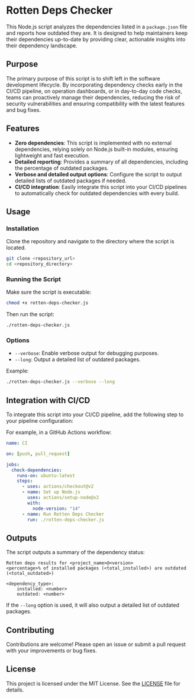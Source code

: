 # Rotten Deps Checker

This Node.js script analyzes the dependencies listed in a `package.json` file and reports how outdated they are. It is designed to help maintainers keep their dependencies up-to-date by providing clear, actionable insights into their dependency landscape.

## Purpose

The primary purpose of this script is to shift left in the software development lifecycle. By incorporating dependency checks early in the CI/CD pipeline, on operation dashboards, or in day-to-day code checks, teams can proactively manage their dependencies, reducing the risk of security vulnerabilities and ensuring compatibility with the latest features and bug fixes.

## Features

- **Zero dependencies**: This script is implemented with no external dependencies, relying solely on Node.js built-in modules, ensuring lightweight and fast execution.
- **Detailed reporting**: Provides a summary of all dependencies, including the percentage of outdated packages.
- **Verbose and detailed output options**: Configure the script to output detailed lists of outdated packages if needed.
- **CI/CD integration**: Easily integrate this script into your CI/CD pipelines to automatically check for outdated dependencies with every build.

## Usage

### Installation

Clone the repository and navigate to the directory where the script is located.

```sh
git clone <repository_url>
cd <repository_directory>
```

### Running the Script

Make sure the script is executable:

```sh
chmod +x rotten-deps-checker.js
```

Then run the script:

```sh
./rotten-deps-checker.js
```

### Options

- `--verbose`: Enable verbose output for debugging purposes.
- `--long`: Output a detailed list of outdated packages.

Example:

```sh
./rotten-deps-checker.js --verbose --long
```

## Integration with CI/CD

To integrate this script into your CI/CD pipeline, add the following step to your pipeline configuration:

For example, in a GitHub Actions workflow:

```yaml
name: CI

on: [push, pull_request]

jobs:
  check-dependencies:
    runs-on: ubuntu-latest
    steps:
      - uses: actions/checkout@v2
      - name: Set up Node.js
        uses: actions/setup-node@v2
        with:
          node-version: "14"
      - name: Run Rotten Deps Checker
        run: ./rotten-deps-checker.js
```

## Outputs

The script outputs a summary of the dependency status:

```
Rotten deps results for <project_name>@<version>
<percentage>% of installed packages (<total_installed>) are outdated (<total_outdated>)

<dependency_type>:
    installed: <number>
    outdated: <number>
```

If the `--long` option is used, it will also output a detailed list of outdated packages.

## Contributing

Contributions are welcome! Please open an issue or submit a pull request with your improvements or bug fixes.

## License

This project is licensed under the MIT License. See the [LICENSE](LICENSE) file for details.
